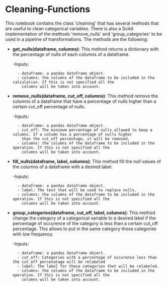 # Cleaning-Functions

This notebook contains the class 'cleaining' that has several methods that are useful to clean categorical variables. There is also a Scikit implementation of the methods 'remove_nulls' and 'group_categories' to be used in a pipeline of transformations. The methods are the following:

- <b/>get_nulls(dataframe, columns)</b>: This method returns a dictionary with the percentage of nulls of each columns of a dataframe.
  
    -Inputs:
    
        - dataframe: a pandas dataframe object.
        - columns: the columns of the dataframe to be included in the calculation. If this is not specified all the 
          columns will be taken into account.
          
- <b/>remove_nulls(dataframe, cut_off, columns)</b>: This method remove the columns of a dataframe that have a percentage of nulls higher than a certain cut_off percentage of nulls.

    -Inputs:
    
        - dataframe: a pandas dataframe object.
        - cut_off: The minimum percentage of nulls allowed to keep a columns. If a column has a percentage of nulls higher 
          than the cut_off percentage, it will be removed.
        - columns: the columns of the dataframe to be included in the operation. If this is not specified all the 
          columns will be taken into account.
          
- <b/>fill_nulls(dataframe, label, columns)</b>: This method fill the null values of the columns of a dataframe with a desired label.

    -Inputs:
    
        - dataframe: a pandas dataframe object.
        - label: The text that will be used to replace nulls.
        - columns: the columns of the dataframe to be included in the operation. If this is not specified all the 
          columns will be taken into account.
          
       
- <b/>group_categories(dataframe, cut_off, label, columns)</b>: This method change the category of a categorical variable to a desired label if the percentage of occurence of the category is less than a certain cut_off percentage. This allows to put in the same category those categories with low frequency.

    -Inputs:
    
        - dataframe: a pandas dataframe object.
        - cut_off: Categories with a percentage of occurence less than the cut_off percenatage will be relabeled
        - label: The label for those categories that will be relabeled.
        - columns: the columns of the dataframe to be included in the operation. If this is not specified all the 
          columns will be taken into account.
